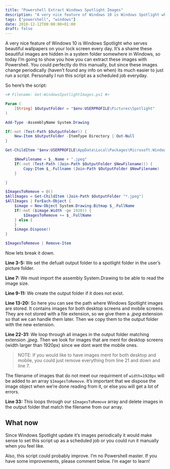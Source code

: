 ```yaml
---
title: "Powershell Extract Windows Spotlight Images"
description: "A very nice feature of Windows 10 is Windows Spotlight who serves beautiful wallpapers on your lock screen every day. It’s a shame these beautiful images are hidden in a system folder somewhere in Windows, so today I’m going to show you how you can extract these images with Powershell."
tags: ["powershell", "windows"]
date: 2018-12-12T00:00:00+01:00
draft: false
---
```


A very nice feature of Windows 10 is Windows Spotlight who serves beautiful wallpapers on your lock screen every day. It’s a shame these beautiful images are hidden in a system folder somewhere in Windows, so today I’m going to show you how you can extract these images with Powershell. You could perfectly do this manually, but since these images change periodically (haven’t found any info on when) its much easier to just run a script. Personally I run this script as a scheduled job everyday.

<!--more-->

So here’s the script:

```powershell
<# Filename: Get-WindowsSpotlightImages.ps1 #>

Param (
    [String] $OutputFolder = "$env:USERPROFILE\Pictures\Spotlight"
)

Add-Type -AssemblyName System.Drawing

If(-not (Test-Path $OutputFolder)) {
    New-Item $OutputFolder -ItemType Directory | Out-Null
}

Get-ChildItem "$env:USERPROFILE\AppData\Local\Packages\Microsoft.Windows.ContentDeliveryManager_cw5n1h2txyewy\LocalState\Assets" | ForEach-Object {

    $NewFilename = $_.Name + ".jpeg"
    If(-not (Test-Path (Join-Path $OutputFolder $NewFilename))) {
        Copy-Item $_.Fullname (Join-Path $OutputFolder $NewFilename)
    }

}

$ImagesToRemove = @()
$AllImages = Get-ChildItem (Join-Path $OutputFolder "*.jpeg")
$AllImages | ForEach-Object {
    $image = New-Object System.Drawing.Bitmap $_.FullName
    If(-not ($image.Width -ge 1920)) {
        $ImagesToRemove += $_.FullName
    } else {
    }
    $image.Dispose()
}

$ImagesToRemove | Remove-Item
```

Now lets break it down.

**Line 3-5:** We set the defualt output folder to a spotlight folder in the user’s picture folder.

**Line 7:** We must import the assembly System.Drawing to be able to read the image size.

**Line 9-11:** We create the output folder if it does not exist.

**Line 13-20:** So here you can see the path where Windows Spotlight images are stored. It contains images for both desktop screens and mobile screens. They are not stored with a file extension, so we give them a _.jpeg_ extension so that we can handle them later. Then we copy them to the output folder with the new extension.

**Line 22-31:** We loop through all images in the output folder matching extension _.jpeg._ Then we look for images that are ment for desktop screens (width larger than 1920px) since we dont want the mobile ones.

> NOTE: If you would like to have images ment for both desktop and mobile, you could just remove everything from line 21 and down and line 7.

The filename of images that do not meet our requirment of `width=1920px` will be added to an array `$ImagesToRemove`. It’s important that we dispose the image object when we’re done reading from it, or else you will get a lot of errors.

**Line 33:** This loops through our `$ImagesToRemove` array and delete images in the output folder that match the filename from our array.

## What now

Since Windows Spotlight update it’s images periodically it would make sense to set this script up as a scheduled job or you could run it manually when you feel like.

Also, this script could probably improve. I’m no Powershell master. If you have some improvements, please comment below. I’m eager to learn!

